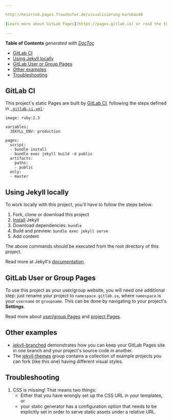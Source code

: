 ```yaml
---

http://heinrtob.pages.fraunhofer.de/visualisierung-karobau40

[Learn more about GitLab Pages](https://pages.gitlab.io) or read the the [official GitLab Pages documentation](https://docs.gitlab.com/ce/user/project/pages/).

---
```


<!-- START doctoc generated TOC please keep comment here to allow auto update -->
<!-- DON'T EDIT THIS SECTION, INSTEAD RE-RUN doctoc TO UPDATE -->
**Table of Contents**  *generated with [DocToc](https://github.com/thlorenz/doctoc)*

- [GitLab CI](#gitlab-ci)
- [Using Jekyll locally](#using-jekyll-locally)
- [GitLab User or Group Pages](#gitlab-user-or-group-pages)
- [Other examples](#other-examples)
- [Troubleshooting](#troubleshooting)

<!-- END doctoc generated TOC please keep comment here to allow auto update -->

## GitLab CI

This project's static Pages are built by [GitLab CI][ci], following the steps
defined in [`.gitlab-ci.yml`](.gitlab-ci.yml):

```
image: ruby:2.3

variables:
  JEKYLL_ENV: production

pages:
  script:
  - bundle install
  - bundle exec jekyll build -d public
  artifacts:
    paths:
    - public
  only:
  - master
```

## Using Jekyll locally

To work locally with this project, you'll have to follow the steps below:

1. Fork, clone or download this project
1. [Install][] Jekyll
1. Download dependencies: `bundle`
1. Build and preview: `bundle exec jekyll serve`
1. Add content

The above commands should be executed from the root directory of this project.

Read more at Jekyll's [documentation][].

## GitLab User or Group Pages

To use this project as your user/group website, you will need one additional
step: just rename your project to `namespace.gitlab.io`, where `namespace` is
your `username` or `groupname`. This can be done by navigating to your
project's **Settings**.

Read more about [user/group Pages][userpages] and [project Pages][projpages].

## Other examples

* [jekyll-branched](https://gitlab.com/pages/jekyll-branched) demonstrates how you can keep your GitLab Pages site in one branch and your project's source code in another.
* The [jekyll-themes](https://gitlab.com/groups/jekyll-themes) group contains a collection of example projects you can fork (like this one) having different visual styles.

## Troubleshooting

1. CSS is missing! That means two things:
    * Either that you have wrongly set up the CSS URL in your templates, or
    * your static generator has a configuration option that needs to be explicitly
    set in order to serve static assets under a relative URL.

[ci]: https://about.gitlab.com/gitlab-ci/
[Jekyll]: http://jekyllrb.com/
[install]: https://jekyllrb.com/docs/installation/
[documentation]: https://jekyllrb.com/docs/home/
[userpages]: https://docs.gitlab.com/ce/user/project/pages/introduction.html#user-or-group-pages
[projpages]: https://docs.gitlab.com/ce/user/project/pages/introduction.html#project-pages
